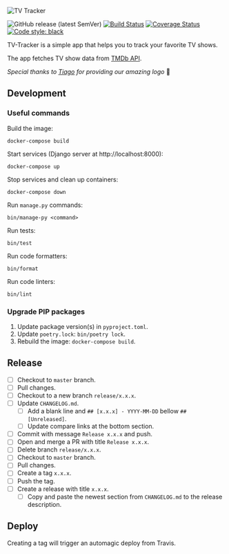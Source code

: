 ![TV Tracker](https://raw.githubusercontent.com/olivertso/tv-tracker/master/project/core/static/core/img/logo.png)

![GitHub release (latest SemVer)](https://img.shields.io/github/v/release/olivertso/tv-tracker)
[![Build Status](https://travis-ci.org/olivertso/tv-tracker.svg?branch=master)](https://travis-ci.org/olivertso/tv-tracker)
[![Coverage Status](https://coveralls.io/repos/github/olivertso/tv-tracker/badge.svg?branch=master)](https://coveralls.io/github/olivertso/tv-tracker?branch=master)
[![Code style: black](https://img.shields.io/badge/code%20style-black-000000.svg)](https://github.com/ambv/black)

TV-Tracker is a simple app that helps you to track your favorite TV shows.

The app fetches TV show data from [TMDb API][tmdb-api].

*Special thanks to [Tiago](https://github.com/tmazza) for providing our amazing logo* 🍺

## Development

### Useful commands

Build the image:
```
docker-compose build
```

Start services (Django server at http://localhost:8000):
```
docker-compose up
```

Stop services and clean up containers:
```
docker-compose down
```

Run `manage.py` commands:
```
bin/manage-py <command>
```

Run tests:
```
bin/test
```

Run code formatters:
```
bin/format
```

Run code linters:
```
bin/lint
```

### Upgrade PIP packages

1. Update package version(s) in `pyproject.toml`.
2. Update `poetry.lock`: `bin/poetry lock`.
3. Rebuild the image: `docker-compose build`.

## Release

- [ ] Checkout to `master` branch.
- [ ] Pull changes.
- [ ] Checkout to a new branch `release/x.x.x`.
- [ ] Update `CHANGELOG.md`.
  - [ ] Add a blank line and `## [x.x.x] - YYYY-MM-DD` bellow `## [Unreleased]`.
  - [ ] Update compare links at the bottom section.
- [ ] Commit with message `Release x.x.x` and push.
- [ ] Open and merge a PR with title `Release x.x.x`.
- [ ] Delete branch `release/x.x.x`.
- [ ] Checkout to `master` branch.
- [ ] Pull changes.
- [ ] Create a tag `x.x.x`.
- [ ] Push the tag.
- [ ] Create a release with title `x.x.x`.
  - [ ] Copy and paste the newest section from `CHANGELOG.md` to the release description.

## Deploy

Creating a tag will trigger an automagic deploy from Travis.

[tmdb-api]: https://developers.themoviedb.org/3
